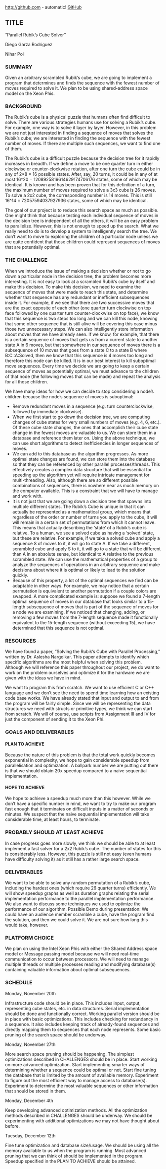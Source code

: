 http://github.com - automatic!
[GitHub](project_checkpoint.md)

## TITLE

“Parallel Rubik’s Cube Solver” 

Diego Garza Rodriguez

Nihar Pol 

### SUMMARY

Given an arbitrary scrambled Rubik’s cube, we are going to implement a program that determines and finds the sequence with the fewest number of moves required to solve it. We plan to be using shared-address space model on the Xeon Phis. 

### BACKGROUND

The Rubik’s cube is a physical puzzle that humans often find difficult to solve. There are various strategies humans use for solving a Rubik’s cube. For example, one way is to solve it layer by layer. However, in this problem we are not just interested in finding a sequence of moves that solves the Rubik’s cube; we are interested in finding the sequence with the fewest number of moves. If there are multiple such sequences, we want to find one of them.

The Rubik’s cube is a difficult puzzle because the decision tree for it rapidly increases in breadth. If we define a move to be one quarter turn in either clockwise or counter-clockwise rotation, after one turn the cube could be in any of 2*8 = 16 possible states. After, say, 20 turns, it could be in any of at most 16^20 = 1208925819614629174706176 states, some of which may be identical. It is known and has been proven that for this definition of a turn, the maximum number of moves required to solve a 3x3 cube is 26 moves. To solve a 2x2 cube, the corresponding number is 14 moves. This is still 16^14 = 72057594037927936 states, some of which may be identical. 

The goal of our project is to reduce this search space as much as possible. One might think that because testing each individual sequence of moves in the decision tree is independent of all the others, it will be an easy problem to parallelize. However, this is not enough to speed up the search. What we really need to do is to develop a system to intelligently search the tree. We don’t want to move to exploring the children of a particular node unless we are quite confident that those children could represent sequences of moves that are potentially optimal. 

### THE CHALLENGE

When we introduce the issue of making a decision whether or not to go down a particular node in the decision tree, the problem becomes more interesting. It is not easy to look at a scrambled Rubik’s cube by itself and make this decision. To make this decision, we need to examine the sequence of moves that were made to reach this state, and determine whether that sequence has any redundant or inefficient subsequences inside it. For example, if we see that there are two successive moves that are the exact opposite of each other (one quarter turn clockwise on top face followed by one quarter turn counter-clockwise on top face), we know that this sequence is two steps too long and we can kill this node, knowing that some other sequence that is still alive will be covering this case minus those two unnecessary steps. We can also intelligently store information about moves that we have already seen. If we know, for example, that there is a certain sequence of moves that gets us from a current state to another state A in 6 moves, but that somewhere in our sequence of moves there is a subsequence of 10 moves that goes from a state C to a state B where B:C::A:Solved, then we know that this sequence is 4 moves too long and therefore this node can be killed. It is in our best interest to kill suboptimal move sequences.  Every time we decide we are going to keep a certain sequence of moves as potentially optimal, we must advance to the children of that node (the following moves that can be made) and repeat the analysis for all those children. 

We have many ideas for how we can decide to stop considering a node’s children because the node’s sequence of moves is suboptimal: 

- Remove redundant moves in a sequence (e.g. turn counterclockwise, followed by immediate clockwise). 
- When we first start to go down the decision tree, we are computing changes of cube states for very small numbers of moves (e.g. 4, 6, etc.). Of these cube state changes, the ones that accomplish their cube state change in the fewest moves are valuable to us. We can store them in a database and reference them later on. Using the above technique, we can use short algorithms to detect inefficiencies in longer sequences of moves. 
- We can add to this database as the algorithm progresses. As more optimal state changes are found, we can store them into the database so that they can be referenced by other parallel processes/threads. This effectively creates a complex data structure that will be essential for speeding up the algorithm yet will require intricate management for multi-threading. Also, although there are so different possible combinations of sequences, there is nowhere near as much memory on the computer available. This is a constraint that we will have to manage and work with. 
- It is not just that we are going down a decision tree that spawns into multiple different states. The Rubik’s Cube is unique in that it can actually be represented as a mathematical group, which means that regardless of the order or number of turns you apply to the cube, it will will remain in a certain set of permutations from which it cannot leave. This means that actually describing the ‘state’ of a Rubik’s cube is relative. To a human, we see a solved cube as having a ‘solved’ state, but these are relative. For example, if we take a solved cube and apply a sequence S of moves to it, it will go to state A. If we take a different, scrambled cube and apply S to it, it will go to a state that will be different than A in an absolute sense, but identical to A relative to the previous scrambled state. We can use the mathematical properties of a group to analyze the sequences of operations in an arbitrary sequence and make decisions about where it is optimal or likely to lead to the solution quickly. 
- Because of this property, a lot of the optimal sequences we find can be adaptable in other ways. For example, we may notice that a certain permutation is equivalent to another permutation if a couple colors are swapped. A more complicated example is: suppose we found a 7-length optimal sequence of moves in our database that looks similar to a 15-length subsequence of moves that is part of the sequence of moves for a node we are examining. If we noticed that changing, adding, or removing a few moves from the 7-length sequence made it functionally equivalent to the 15-length sequence (without exceeding 15), we have determined that this sequence is not optimal.
  
### RESOURCES

We have found a paper, “Solving the Rubik’s Cube with Parallel Processing,” written by Dr. Aslesha Nargolkar. This paper attempts to identify which specific algorithms are the most helpful when solving this problem. Although we will reference this paper throughout our project, we do want to work on the problem ourselves and optimize it for the hardware we are given with the ideas we have in mind. 

We want to program this from scratch. We want to use efficient C or C++ language and we don’t see the need to spend time learning how an existing code base works. We have already stated that input and output to and from the program will be fairly simple. Since we will be representing the data structures we need with structs or primitive types, we think we can start from scratch. We will of course, use scripts from Assignment III and IV for just the component of sending it to the Xeon Phi. 

### GOALS AND DELIVERABLES
#### PLAN TO ACHIEVE 

Because the nature of this problem is that the total work quickly becomes exponential in complexity, we hope to gain considerable speedup from parallelisation and optimization. 	A ballpark number we are putting out there is that we should obtain 20x speedup compared to a naive sequential implementation.

#### HOPE TO ACHIEVE

We hope to achieve a speedup much more than this however. While we don’t have a specific number in mind, we want to try to make our program fast enough that it terminates on difficult inputs in a matter of seconds or minutes. We suspect that the naive sequential implementation will take considerable time, at least hours, to terminate.

### PROBABLY SHOULD AT LEAST ACHIEVE

In case progress goes more slowly, we think we should be able to at least implement a fast solver for a 2x2 Rubik’s cube. The number of states for this is considerably less. However, this puzzle is still not easy (even humans have difficulty solving it) as it still has a rather large search space.

### DELIVERABLES

We want to be able to solve any random permutation of a Rubik’s cube, including the hardest ones (which require 26 quarter turns) efficiently. We will show speedup graphs as well as duration graphs relating the serial implementation performance to the parallel implementation performance. We also want to discuss some techniques we used to optimize the performance of our algorithm. Possible Demo during presentation: We could have an audience member scramble a cube, have the program find the solution, and then we could solve it. We are not sure how long this would take, however.

### PLATFORM CHOICE

We plan on using the Intel Xeon Phis with either the Shared Address space model or Message passing model because we will need real-time communication to occur between processors. We will need to manage multiple threads or multiple processes reading and modifying database(s) containing valuable information about optimal subsequences.

### SCHEDULE 

Monday, November 20th

Infrastructure code should be in place. This includes input, output, representing cube states, etc. in data structures. 
Serial implementation should be done and functionally correct.
Working parallel version should be in place with basic optimizations. This includes checking for redundancy in a sequence. It also includes keeping track of already-found sequences and directly mapping them to sequences that each node represents. Some basic pruning of the search space should be underway. 

Monday, November 27th

More search space pruning should be happening. The simplest optimizations described in CHALLENGES should be in place. 
Start working on more advanced optimization. Start implementing smarter ways of determining whether a sequence could be optimal or not. 
Start fine tuning the database that is limited by the amount of available memory. Experiment to figure out the most efficient way to manage access to database(s). Experiment to determine the most valuable sequences or other information that should be stored in them. 

Monday, December 4th

Keep developing advanced optimization methods. All the optimization methods described in CHALLENGES should be underway.
We should be experimenting with additional optimizations we may not have thought about before. 

Tuesday, December 12th

Fine tune optimization and database size/usage. We should be using all the memory available to us when the program is running. 
Most advanced pruning that we can think of should be implemented in the program. 
Speedup specified in the PLAN TO ACHIEVE should be attained.
